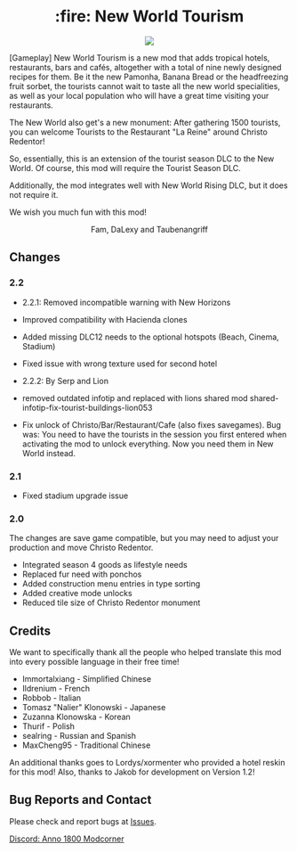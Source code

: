 <h1 align="center">:fire: New World Tourism</h1>

<p align="center">
    <img src ="./doc/screen0.jpg">
</p>

[Gameplay] New World Tourism is a new mod that adds tropical hotels, restaurants, bars and cafés, altogether with a total of nine newly designed recipes for them. Be it the new Pamonha, Banana Bread or the headfreezing fruit sorbet, the tourists cannot wait to taste all the new world specialities, as well as your local population who will have a great time visiting your restaurants.

The New World also get's a new monument: After gathering 1500 tourists, you can welcome Tourists to the Restaurant "La Reine" around Christo Redentor!

So, essentially, this is an extension of the tourist season DLC to the New World. Of course, this mod will require the Tourist Season DLC.

Additionally, the mod integrates well with New World Rising DLC, but it does not require it.

We wish you much fun with this mod!

<p align="center">
    Fam, DaLexy and Taubenangriff
</p>

## Changes

### 2.2

- 2.2.1: Removed incompatible warning with New Horizons
- Improved compatibility with Hacienda clones
- Added missing DLC12 needs to the optional hotspots (Beach, Cinema, Stadium)
- Fixed issue with wrong texture used for second hotel

- 2.2.2: By Serp and Lion
- removed outdated infotip and replaced with lions shared mod shared-infotip-fix-tourist-buildings-lion053
- Fix unlock of Christo/Bar/Restaurant/Cafe (also fixes savegames). Bug was: You need to have the tourists in the session you first entered when activating the mod to unlock everything. Now you need them in New World instead.


### 2.1

- Fixed stadium upgrade issue

### 2.0

The changes are save game compatible, but you may need to adjust your production and move Christo Redentor.

- Integrated season 4 goods as lifestyle needs
- Replaced fur need with ponchos
- Added construction menu entries in type sorting
- Added creative mode unlocks
- Reduced tile size of Christo Redentor monument

## Credits

We want to specifically thank all the people who helped translate this mod into every possible language in their free time!

- Immortalxiang - Simplified Chinese
- Ildrenium - French
- Robbob - Italian
- Tomasz "Nalier" Klonowski - Japanese
- Zuzanna Klonowska - Korean
- Thurif - Polish
- sealring - Russian and Spanish
- MaxCheng95 - Traditional Chinese

An additional thanks goes to Lordys/xormenter who provided a hotel reskin for this mod!
Also, thanks to Jakob for development on Version 1.2!

## Bug Reports and Contact

Please check and report bugs at [Issues](https://github.com/anno-mods/New-World-Tourism/issues).

[Discord: Anno 1800 Modcorner](https://discord.com/invite/KtfWbev)
